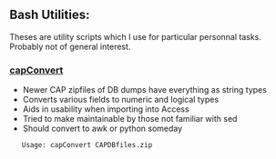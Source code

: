 ## Bash Utilities:
Theses are utility scripts which I use for particular
personnal tasks.  Probably not of general interest.

### [capConvert](capConvert)
* Newer CAP zipfiles of DB dumps have everything as string types
* Converts various fields to numeric and logical types
* Aids in usability when importing into Access
* Tried to make maintainable by those not familiar with sed
* Should convert to awk or python someday
```
   Usage: capConvert CAPDBfiles.zip
```
